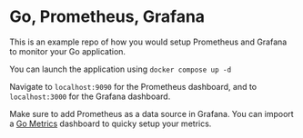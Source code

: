 # Go, Prometheus, Grafana

This is an example repo of how you would setup Prometheus and Grafana to monitor your Go application.

You can launch the application using `docker compose up -d`

Navigate to `localhost:9090` for the Prometheus dashboard, and to `localhost:3000` for the Grafana dashboard.

Make sure to add Prometheus as a data source in Grafana. You can impoort a [Go Metrics](https://grafana.com/grafana/dashboards/10826-go-metrics/)
dashboard to quicky setup your metrics.
